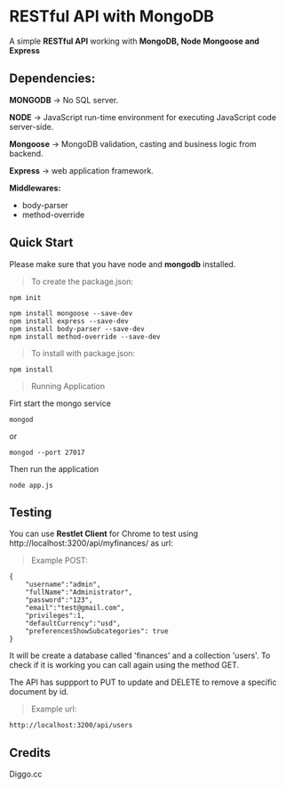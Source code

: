 # RESTful API with MongoDB

A simple **RESTful API** working with **MongoDB, Node Mongoose and Express**

## Dependencies:
**MONGODB** -> No SQL server.

**NODE** ->  JavaScript run-time environment for executing JavaScript code server-side.

  **Mongoose** -> MongoDB validation, casting and business logic from backend.

  **Express** -> web application framework.

  **Middlewares:**
  * body-parser
  * method-override

## Quick Start

Please make sure that you have node and **mongodb** installed.

> To create the package.json:

```shell
npm init
```
```shell
npm install mongoose --save-dev
npm install express --save-dev
npm install body-parser --save-dev
npm install method-override --save-dev
```

> To install with package.json:

```shell
npm install
```
> Running Application

Firt start the mongo service

```shell
mongod
```

or

```shell
mongod --port 27017
```

Then run the application

```shell
node app.js
```

## Testing

You can use **Restlet Client** for Chrome to test using http://localhost:3200/api/myfinances/ as url:

> Example POST:

```shell
{
    "username":"admin",
    "fullName":"Administrator",
    "password":"123",
    "email":"test@gmail.com",
    "privileges":1,
    "defaultCurrency":"usd",
    "preferencesShowSubcategories": true
}
```

It will be create a database called 'finances' and a collection 'users'.
To check if it is working you can call again using the method GET.

The API has suppport to PUT to update and DELETE to remove a specific document by id.

> Example url:

```shell
http://localhost:3200/api/users
```

## Credits

Diggo.cc